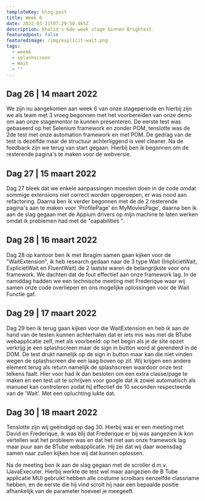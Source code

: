 ```yaml
---
templateKey: blog-post
title: Week 6
date: 2022-03-21T07:29:50.465Z
description: Khalid's 6de week stage binnen Brightest.
featuredpost: false
featuredimage: /img/explicit-wait.png
tags:
  - week6
  - splashscreen
  - Wait
  - ""
---
```

## Dag 26 | 14 maart  2022

We zijn nu aangekomen aan week 6 van onze stageperiode en hierbij zijn we als team met 3 vroeg begonnen met het voorbereiden van onze demo om aan onze stagementor te kunnen presenteren. De eerste test was gebaseerd op het Selenium framework en zonder POM, tenslotte was de 2de test met onze automation framework en met POM. De gedrag van de test is dezelfde maar de structuur achterliggend is veel cleaner. Na de feedback zijn we terug van start gegaan. Hierbij ben ik begonnen om de resterende pagina's te maken voor de webversie.

## Dag 27 | 15 maart 2022

Dag 27 bleek dat we enkele aanpassingen moesten doen in de code omdat sommige extensions niet correct worden opgeroepen, er was nood aan refactoring. Daarna ben ik verder begonnen met de de 2 resterende pagina's aan te maken voor 'ProfilePage' en MyMoviesPage', daarna ben ik aan de slag gegaan met de Appium drivers op mijn machine te laten werken omdat ik problemen had met de "capabilities ".

## Dag 28 | 16 maart 2022

Dag 28 op kantoor ben ik met Ibragim samen gaan kijken voor de "WaitExtension", ik heb research gedaan naar de 3 type Wait (ImplicietWait, ExplicietWait en FluentWait) de 2 laatste waren de belangrijkste voor ons framework. We dachten dat de fout effectief aan onze framework lag. In de namiddag hadden we een technische meeting met Frederique waar wij samen onze code overliepen en ons mogelijke oplossingen voor de Wait Functie gaf.

## Dag 29 | 17 maart 2022

Dag 29 ben ik terug gaan kijken voor die WaitExtension en heb ik aan de hand van de testen kunnen achterhalen dat er iets mis was met de BTube webapplicatie zelf, met als voorbeeld: op het begin als je de site opzet verkrijg je een splashscreen maar de sign in button word al gerenderd in de DOM. De test drukt namelijk op de sign in button maar kan die niet vinden wegen de splashscreen die een laag boven op zit. Wij krijgen een andere element terug als return namelijk de splashscreen waardoor onze test telkens faalt. Hier voor had ik dan besloten om een extra classe/page te maken en een test uit te schrijven voor google dat ik zowel automatisch als manueel kan controleren zodat hij effectief de 10 seconden respecteerde van de 'Wait'. Met een opluchting lukte dat.

## Dag 30 | 18 maart 2022

Tenslotte zijn wij geëindigd op dag 30. Hierbij was er een meeting met David en Frederique, ik was blij dat Frederique er bij was aangezien ik kon vertellen wat het probleem was en dat het niet aan onze framework lag maar puur aan de BTube webapplicatie. Hij zei dat wij daar woensdag samen naar zullen kijken hoe wij dat kunnen oplossen. 

Na de meeting ben ik aan de slag gegaan met de scroller d.m.v. IJavaExecuter. Hierbij werkte de test wel maar aangezien de B Tube applicatie MUI gebruikt hebben alle costume scrolbars eenzelfde classname hebben, en de eerste die hij vind scrolt hij naar een bepaalde positie afhankelijk van de parameter hoeveel je meegeeft.